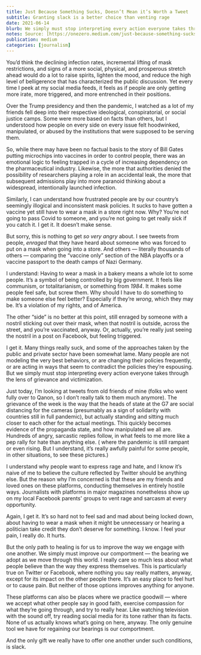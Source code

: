 ```yaml
---
title: Just Because Something Sucks, Doesn’t Mean it’s Worth a Tweet
subtitle: Granting slack is a better choice than venting rage
date: 2021-06-14
blurb: We simply must stop interpreting every action everyone takes through the lens of grievance and victimization.
notes: Source: [https://onezero.medium.com/just-because-something-sucks-doesnt-mean-it-s-worth-a-tweet-5ee243c15d92](https://onezero.medium.com/just-because-something-sucks-doesnt-mean-it-s-worth-a-tweet-5ee243c15d92 "https://onezero.medium.com/just-because-something-sucks-doesnt-mean-it-s-worth-a-tweet-5ee243c15d92")
publication: medium
categories: [journalism]
---
```


You’d think the declining infection rates, incremental lifting of mask restrictions, and signs of a more social, physical, and prosperous stretch ahead would do a lot to raise spirits, lighten the mood, and reduce the high level of belligerence that has characterized the public discussion. Yet every time I peek at my social media feeds, it feels as if people are only getting more irate, more triggered, and more entrenched in their positions.

Over the Trump presidency and then the pandemic, I watched as a lot of my friends fell deep into their respective ideological, conspiratorial, or social justice camps. Some were more based on facts than others, but I understood how people on every side on every issue felt hoodwinked, manipulated, or abused by the institutions that were supposed to be serving them.

So, while there may have been no factual basis to the story of Bill Gates putting microchips into vaccines in order to control people, there was an emotional logic to feeling trapped in a cycle of increasing dependency on the pharmaceutical industry. Likewise, the more that authorities denied the possibility of researchers playing a role in an accidental leak, the more that subsequent admissions play into more paranoid thinking about a widespread, intentionally launched infection.

Similarly, I can understand how frustrated people are by our country’s seemingly illogical and inconsistent mask policies. It sucks to have gotten a vaccine yet still have to wear a mask in a store right now. Why? You’re not going to pass Covid to someone, and you’re not going to get really sick if you catch it. I get it. It doesn’t make sense.

But sorry, this is nothing to get _so very angry_ about. I see tweets from people, _enraged_ that they have heard about someone who was forced to put on a mask when going into a store. And others — literally thousands of others — comparing the “vaccine only” section of the NBA playoffs or a vaccine passport to the death camps of Nazi Germany.

I understand: Having to wear a mask in a bakery means a whole lot to some people. It’s a symbol of being controlled by big government. It feels like communism, or totalitarianism, or something from _1984_. It makes some people feel safe, but screw them. Why should I have to do something to make someone else feel better? Especially if they’re _wrong_, which they may be. It’s a violation of my rights, and of America.

The other “side” is no better at this point, still enraged by someone with a nostril sticking out over their mask, when that nostril is outside, across the street, and you’re vaccinated, anyway. Or, actually, you’re really just seeing the nostril in a post on Facebook, but feeling triggered.

I get it. Many things really suck, and some of the approaches taken by the public and private sector have been somewhat lame. Many people are not modeling the very best behaviors, or are changing their policies frequently, or are acting in ways that seem to contradict the policies they’re espousing. But we simply must stop interpreting every action everyone takes through the lens of grievance and victimization.

Just today, I’m looking at tweets from old friends of mine (folks who went fully over to Qanon, so I don’t really talk to them much anymore). The grievance of the week is the way that the heads of state at the G7 are social distancing for the cameras (presumably as a sign of solidarity with countries still in full pandemic), but actually standing and sitting much closer to each other for the actual meetings. This quickly becomes evidence of the propaganda state, and how manipulated we all are. Hundreds of angry, sarcastic replies follow, in what feels to me more like a pep rally for hate than anything else. ( where the pandemic is still rampant or even rising. But I understand, it’s really awfully painful for some people, in other situations, to see these pictures.)

I understand why people want to express rage and hate, and I know it’s naive of me to believe the culture reflected by Twitter should be anything else. But the reason why I’m concerned is that these are my friends and loved ones on these platforms, conducting themselves in entirely hostile ways. Journalists with platforms in major magazines nonetheless show up on my local Facebook parents' groups to vent rage and sarcasm at every opportunity.

Again, I get it. It’s so hard not to feel sad and mad about being locked down, about having to wear a mask when it might be unnecessary or hearing a politician take credit they don’t deserve for something. I know. I feel your pain, I really do. It hurts.

But the only path to healing is for us to improve the way we engage with one another. We simply must improve our comportment — the bearing we adopt as we move through this world. I really care so much less about what people believe than the way they express themselves. This is particularly true on Twitter or Facebook, where nothing you say really matters, anyway, except for its impact on the other people there. It’s an easy place to feel hurt or to cause pain. But neither of those options improves anything for anyone.

These platforms can also be places where we practice goodwill — where we accept what other people say in good faith, exercise compassion for what they’re going through, and try to really hear. Like watching television with the sound off, try reading social media for its tone rather than its facts. None of us actually knows what’s going on here, anyway. The only genuine tool we have for regaining our bearings is our comportment.

And the only gift we really have to offer one another under such conditions, is slack.
